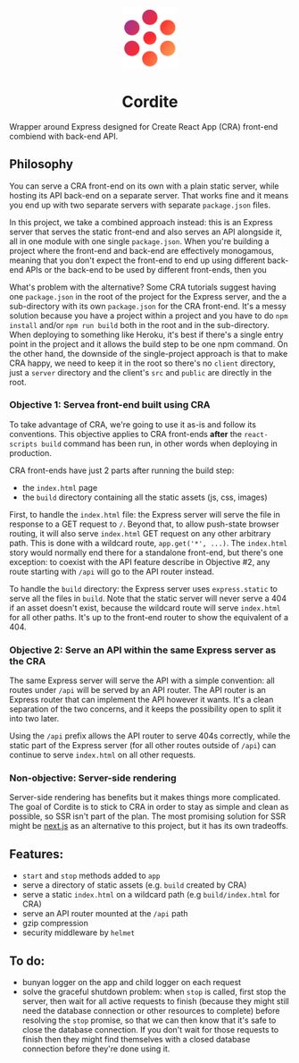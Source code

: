 <div align="center">
<img src="cordite.svg" width="100"/>
<h1>Cordite</h1>
</div>

Wrapper around Express designed for Create React App (CRA) front-end combiend with back-end API.

## Philosophy

You can serve a CRA front-end on its own with a plain static server, while hosting its API back-end on a separate server. That works fine and it means you end up with two separate servers with separate `package.json` files.

In this project, we take a combined approach instead: this is an Express server that serves the static front-end and also serves an API alongside it, all in one module with one single `package.json`. When you're building a project where the front-end and back-end are effectively monogamous, meaning that you don't expect the front-end to end up using different back-end APIs or the back-end to be used by different front-ends, then you

What's problem with the alternative? Some CRA tutorials suggest having one `package.json` in the root of the project for the Express server, and the a sub-directory with its own `package.json` for the CRA front-end. It's a messy solution because you have a project within a project and you have to do `npm install` and/or `npm run build` both in the root and in the sub-directory. When deploying to something like Heroku, it's best if there's a single entry point in the project and it allows the build step to be one npm command. On the other hand, the downside of the single-project approach is that to make CRA happy, we need to keep it in the root so there's no `client` directory, just a `server` directory and the client's `src` and `public` are directly in the root.

### Objective 1: Servea front-end built using CRA

To take advantage of CRA, we're going to use it as-is and follow its conventions. This objective applies to CRA front-ends **after** the `react-scripts build` command has been run, in other words when deploying in production.

CRA front-ends have just 2 parts after running the build step:

- the `index.html` page
- the `build` directory containing all the static assets (js, css, images)

First, to handle the `index.html` file: the Express server will serve the file in response to a GET request to `/`. Beyond that, to allow push-state browser routing, it will also serve `index.html` GET request on any other arbitrary path. This is done with a wildcard route, `app.get('*', ...)`. The `index.html` story would normally end there for a standalone front-end, but there's one exception: to coexist with the API feature describe in Objective #2, any route starting with `/api` will go to the API router instead.

To handle the `build` directory: the Express server uses `express.static` to serve all the files in `build`. Note that the static server will never serve a 404 if an asset doesn't exist, because the wildcard route will serve `index.html` for all other paths. It's up to the front-end router to show the equivalent of a 404.

### Objective 2: Serve an API within the same Express server as the CRA

The same Express server will serve the API with a simple convention: all routes under `/api` will be served by an API router. The API router is an Express router that can implement the API however it wants. It's a clean separation of the two concerns, and it keeps the possibility open to split it into two later.

Using the `/api` prefix allows the API router to serve 404s correctly, while the static part of the Express server (for all other routes outside of `/api`) can continue to serve `index.html` on all other requests.

### Non-objective: Server-side rendering

Server-side rendering has benefits but it makes things more complicated. The goal of Cordite is to stick to CRA in order to stay as simple and clean as possible, so SSR isn't part of the plan. The most promising solution for SSR might be [next.js](https://github.com/zeit/next.js/) as an alternative to this project, but it has its own tradeoffs.

## Features:

- `start` and `stop` methods added to `app`
- serve a directory of static assets (e.g. `build` created by CRA)
- serve a static `index.html` on a wildcard path (e.g `build/index.html` for CRA)
- serve an API router mounted at the `/api` path
- gzip compression
- security middleware by `helmet`

## To do:

- bunyan logger on the app and child logger on each request
- solve the graceful shutdown problem: when `stop` is called, first stop the server, then wait for all active requests to finish (because they might still need the database connection or other resources to complete) before resolving the `stop` promise, so that we can then know that it's safe to close the database connection. If you don't wait for those requests to finish then they might find themselves with a closed database connection before they're done using it.
